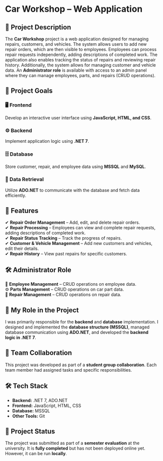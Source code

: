 # Car Workshop – Web Application  

## 📖 Project Description  
The **Car Workshop** project is a web application designed for managing repairs, customers, and vehicles. The system allows users to add new repair orders, which are then visible to employees. Employees can process repair requests independently, adding descriptions of completed work. The application also enables tracking the status of repairs and reviewing repair history. Additionally, the system allows for managing customer and vehicle data. An **Administrator role** is available with access to an admin panel where they can manage employees, parts, and repairs (CRUD operations).  

## 🎯 Project Goals  
### 🖥️ Frontend  
Develop an interactive user interface using **JavaScript, HTML, and CSS**.  

### ⚙️ Backend  
Implement application logic using **.NET 7**.  

### 🗄️ Database  
Store customer, repair, and employee data using **MSSQL** and **MySQL**.  

### 🔗 Data Retrieval  
Utilize **ADO.NET** to communicate with the database and fetch data efficiently.  

## 🚀 Features  
✔ **Repair Order Management** – Add, edit, and delete repair orders.  
✔ **Repair Processing** – Employees can view and complete repair requests, adding descriptions of completed work.  
✔ **Repair Status Tracking** – Track the progress of repairs.  
✔ **Customer & Vehicle Management** – Add new customers and vehicles, edit their details.  
✔ **Repair History** – View past repairs for specific customers.  

## 🛠️ Administrator Role  
👤 **Employee Management** – CRUD operations on employee data.  
⚙️ **Parts Management** – CRUD operations on car part data.  
🔧 **Repair Management** – CRUD operations on repair data.  

## 💼 My Role in the Project  
I was primarily responsible for the **backend** and **database** implementation. I designed and implemented the **database structure (MSSQL)**, managed database communication using **ADO.NET**, and developed the **backend logic in .NET 7**.  

## 🤝 Team Collaboration  
This project was developed as part of a **student group collaboration**. Each team member had assigned tasks and specific responsibilities.  

## 🛠️ Tech Stack  
- **Backend:** .NET 7, ADO.NET  
- **Frontend:** JavaScript, HTML, CSS  
- **Database:** MSSQL  
- **Other Tools:** Git  

## 📌 Project Status  
The project was submitted as part of a **semester evaluation** at the university. It is **fully completed** but has not been deployed online yet. However, it can be run **locally**.  
